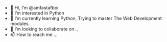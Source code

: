 - 👋 Hi, I’m @amfastafboi
- 👀 I’m interested in Python 
- 🌱 I’m currently learning Python, Trying to master The Web Development modules.
- 💞️ I’m looking to collaborate on ..
- 📫 How to reach me ...

<!---
amfastafboi/amfastafboi is a ✨ special ✨ repository because its `README.md` (this file) appears on your GitHub profile.
You can click the Preview link to take a look at your changes.
--->
